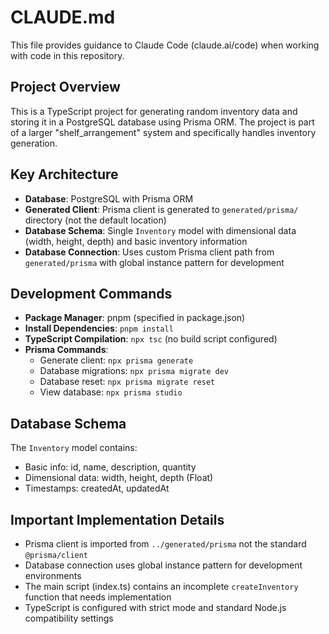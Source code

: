 # CLAUDE.md

This file provides guidance to Claude Code (claude.ai/code) when working with code in this repository.

## Project Overview

This is a TypeScript project for generating random inventory data and storing it in a PostgreSQL database using Prisma ORM. The project is part of a larger "shelf_arrangement" system and specifically handles inventory generation.

## Key Architecture

- **Database**: PostgreSQL with Prisma ORM
- **Generated Client**: Prisma client is generated to `generated/prisma/` directory (not the default location)
- **Database Schema**: Single `Inventory` model with dimensional data (width, height, depth) and basic inventory information
- **Database Connection**: Uses custom Prisma client path from `generated/prisma` with global instance pattern for development

## Development Commands

- **Package Manager**: pnpm (specified in package.json)
- **Install Dependencies**: `pnpm install`
- **TypeScript Compilation**: `npx tsc` (no build script configured)
- **Prisma Commands**:
  - Generate client: `npx prisma generate`
  - Database migrations: `npx prisma migrate dev`
  - Database reset: `npx prisma migrate reset`
  - View database: `npx prisma studio`

## Database Schema

The `Inventory` model contains:
- Basic info: id, name, description, quantity
- Dimensional data: width, height, depth (Float)
- Timestamps: createdAt, updatedAt

## Important Implementation Details

- Prisma client is imported from `../generated/prisma` not the standard `@prisma/client`
- Database connection uses global instance pattern for development environments
- The main script (index.ts) contains an incomplete `createInventory` function that needs implementation
- TypeScript is configured with strict mode and standard Node.js compatibility settings